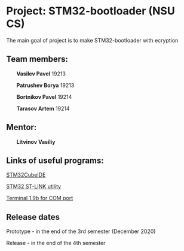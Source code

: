 # Project: STM32-bootloader (NSU CS)
The main goal of project is to make STM32-bootloader with ecryption

## Team members:
&nbsp;&nbsp;&nbsp;&nbsp;&nbsp;&nbsp; **Vasilev Pavel** 19213<br/>

&nbsp;&nbsp;&nbsp;&nbsp;&nbsp;&nbsp; **Patrushev Borya** 19213<br/>

&nbsp;&nbsp;&nbsp;&nbsp;&nbsp;&nbsp; **Bortnikov Pavel** 19214<br/>

&nbsp;&nbsp;&nbsp;&nbsp;&nbsp;&nbsp; **Tarasov Artem** 19214<br/>

## Mentor:

&nbsp;&nbsp;&nbsp;&nbsp;&nbsp;&nbsp; **Litvinov Vasiliy**<br/>

## Links of useful programs:

[STM32CubeIDE](https://www.st.com/en/development-tools/stm32cubeide.html)

[STM32 ST-LINK utility](https://www.st.com/en/development-tools/stsw-link004.html)

[Terminal 1.9b for COM port](https://micro-pi.ru/wp-content/uploads/2016/10/Terminal1_9_b.zip)

## Release dates
Prototype - in the end of the 3rd semester (December 2020)

Release - in the end of the 4th semester
